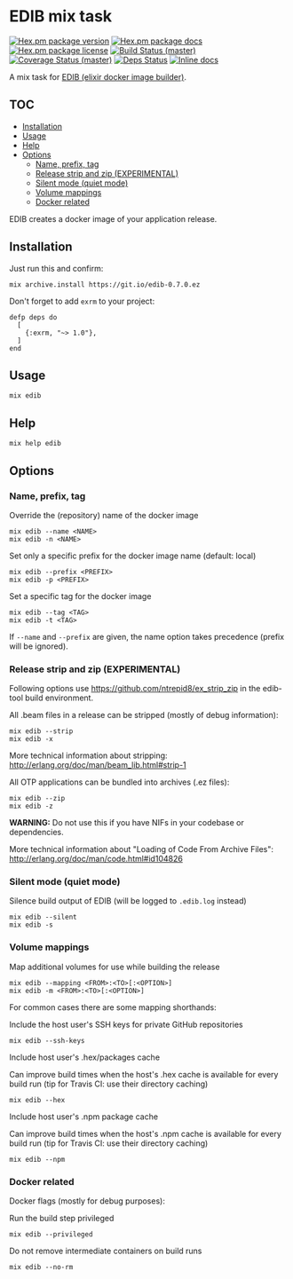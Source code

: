# EDIB mix task

[![Hex.pm package version](https://img.shields.io/hexpm/v/edib.svg?style=flat-square)](https://hex.pm/packages/edib)
[![Hex.pm package docs](https://img.shields.io/badge/hex-docs-orange.svg?style=flat-square)](http://hexdocs.pm/edib/)
[![Hex.pm package license](https://img.shields.io/hexpm/l/edib.svg?style=flat-square)](https://github.com/edib-tool/mix-edib/blob/master/LICENSE)
[![Build Status (master)](https://img.shields.io/travis/edib-tool/mix-edib/master.svg?style=flat-square)](https://travis-ci.org/edib-tool/mix-edib)
[![Coverage Status (master)](https://img.shields.io/coveralls/edib-tool/mix-edib/master.svg?style=flat-square)](https://coveralls.io/r/edib-tool/mix-edib)
[![Deps Status](https://beta.hexfaktor.org/badge/all/github/edib-tool/mix-edib.svg?style=flat-square)](https://beta.hexfaktor.org/github/edib-tool/mix-edib)
[![Inline docs](http://inch-ci.org/github/edib-tool/mix-edib.svg?branch=master&style=flat-square)](http://inch-ci.org/github/edib-tool/mix-edib)

A mix task for [EDIB (elixir docker image builder)](https://github.com/edib-tool/elixir-docker-image-builder).

<!--
  TOC generaged with doctoc: `npm install -g doctoc`

    $ doctoc README.md --github --maxlevel 4 --title '## TOC'

-->
<!-- START doctoc generated TOC please keep comment here to allow auto update -->
<!-- DON'T EDIT THIS SECTION, INSTEAD RE-RUN doctoc TO UPDATE -->
## TOC

- [Installation](#installation)
- [Usage](#usage)
- [Help](#help)
- [Options](#options)
  - [Name, prefix, tag](#name-prefix-tag)
  - [Release strip and zip (EXPERIMENTAL)](#release-strip-and-zip-experimental)
  - [Silent mode (quiet mode)](#silent-mode-quiet-mode)
  - [Volume mappings](#volume-mappings)
  - [Docker related](#docker-related)

<!-- END doctoc generated TOC please keep comment here to allow auto update -->
<!-- moduledoc: Mix.Tasks.Edib -->
EDIB creates a docker image of your application release.

## Installation

Just run this and confirm:

    mix archive.install https://git.io/edib-0.7.0.ez

Don't forget to add `exrm` to your project:

    defp deps do
      [
        {:exrm, "~> 1.0"},
      ]
    end

## Usage

    mix edib

## Help

    mix help edib

## Options

### Name, prefix, tag

Override the (repository) name of the docker image

    mix edib --name <NAME>
    mix edib -n <NAME>

Set only a specific prefix for the docker image name (default: local)

    mix edib --prefix <PREFIX>
    mix edib -p <PREFIX>

Set a specific tag for the docker image

    mix edib --tag <TAG>
    mix edib -t <TAG>

If `--name` and `--prefix` are given, the name option takes precedence
(prefix will be ignored).

### Release strip and zip (EXPERIMENTAL)

Following options use <https://github.com/ntrepid8/ex_strip_zip> in the
edib-tool build environment.

All .beam files in a release can be stripped (mostly of debug information):

    mix edib --strip
    mix edib -x

More technical information about stripping:
<http://erlang.org/doc/man/beam_lib.html#strip-1>

All OTP applications can be bundled into archives (.ez files):

    mix edib --zip
    mix edib -z

**WARNING:** Do not use this if you have NIFs in your codebase or dependencies.

More technical information about "Loading of Code From Archive Files":
<http://erlang.org/doc/man/code.html#id104826>

### Silent mode (quiet mode)

Silence build output of EDIB (will be logged to `.edib.log` instead)

    mix edib --silent
    mix edib -s

### Volume mappings

Map additional volumes for use while building the release

    mix edib --mapping <FROM>:<TO>[:<OPTION>]
    mix edib -m <FROM>:<TO>[:<OPTION>]

For common cases there are some mapping shorthands:

Include the host user's SSH keys for private GitHub repositories

    mix edib --ssh-keys

Include host user's .hex/packages cache

Can improve build times when the host's .hex cache is available for
every build run (tip for Travis CI: use their directory caching)

    mix edib --hex

Include host user's .npm package cache

Can improve build times when the host's .npm cache is available for
every build run (tip for Travis CI: use their directory caching)

    mix edib --npm

### Docker related

Docker flags (mostly for debug purposes):

Run the build step privileged

    mix edib --privileged

Do not remove intermediate containers on build runs

    mix edib --no-rm

<!-- endmoduledoc: Mix.Tasks.Edib -->
